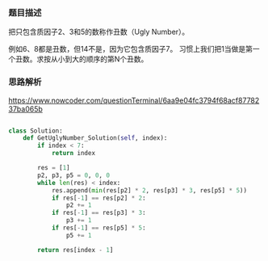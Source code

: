 ### 题目描述

把只包含质因子2、3和5的数称作丑数（Ugly Number）。

例如6、8都是丑数，但14不是，因为它包含质因子7。 习惯上我们把1当做是第一个丑数。求按从小到大的顺序的第N个丑数。

### 思路解析

https://www.nowcoder.com/questionTerminal/6aa9e04fc3794f68acf8778237ba065b

```python

class Solution:
    def GetUglyNumber_Solution(self, index):
        if index < 7:
            return index

        res = [1]
        p2, p3, p5 = 0, 0, 0
        while len(res) < index:
            res.append(min(res[p2] * 2, res[p3] * 3, res[p5] * 5))
            if res[-1] == res[p2] * 2:
                p2 += 1
            if res[-1] == res[p3] * 3:
                p3 += 1
            if res[-1] == res[p5] * 5:
                p5 += 1

        return res[index - 1]

```

